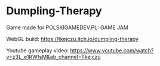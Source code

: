 # Dumpling-Therapy
Game made for POLSKIGAMEDEV.PL: GAME JAM

WebGL build: https://tkejczu.itch.io/dumpling-therapy

Youtube gameplay video: https://www.youtube.com/watch?v=z3L_e1RWfsM&ab_channel=Tkejczu
